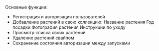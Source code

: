 Основные функции:
- Регистрация и авторизация пользователей
- Добавление растений в свою коллекцию:
  Название растения
  Год посадки
  Фотография растения
  Инструкции по уходу
- Просмотр списка своих растений
- Удаление растений свайпом
- Сохранение состояния авторизации между запусками

